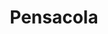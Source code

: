 ---
title: Pensacola
crosslinks:
- FloridaMan
- DCcomics
- sushi
- KenM
- justicedemocrats
- Trucks
- NeutralPolitics
---